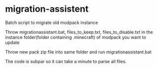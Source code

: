 # migration-assistent
Batch script to migrate old modpack instance

Throw migrationassistant.bat, files_to_keep.txt, files_to_disable.txt in the instance folder(folder containing .minecraft) of modpack you want to update

Throw new pack zip file into same folder and run migrationassistant.bat

The code is subpar so it can take a minute to parse all files.
